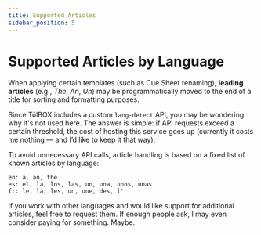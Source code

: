 ```yaml
---
title: Supported Articles
sidebar_position: 5
---
```


# Supported Articles by Language

When applying certain templates (such as Cue Sheet renaming), **leading articles** (e.g., *The*, *An*, *Un*) may be programmatically moved to the end of a title for sorting and formatting purposes.

Since TūlBOX includes a custom `lang-detect` API, you may be wondering why it's not used here.
The answer is simple: if API requests exceed a certain threshold, the cost of hosting this service goes up (currently it costs me nothing — and I’d like to keep it that way).

To avoid unnecessary API calls, article handling is based on a fixed list of known articles by language:

```
en: a, an, the
es: el, la, los, las, un, una, unos, unas
fr: le, la, les, un, une, des, l'
```

If you work with other languages and would like support for additional articles, feel free to request them.
If enough people ask, I may even consider paying for something. Maybe.
